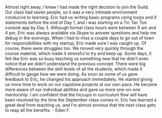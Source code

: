 Almost right away, I knew I had made the right decision to join the Guild. Our
class had seven people, so it was a very intimate environment conducive to
learning. Eric had us writing basic programs using loops and if statements
before the end of Day 1, and I was starting on a Tic Tac Toe console app by
Day 3. Although formal class hours were between 9 am and 4 pm, Eric was always
available via Skype to answer questions and help me debug in the evenings.
When I had to miss a couple days to go out of town for responsibilities with
my startup, Eric made sure I was caught up. Of course, there were struggles
too. We moved very quickly through the course material, which made it
stressful to try and keep up. Some days, it felt like Eric was so busy
teaching us something new that he didn’t even notice that we didn’t understand
the previous concept. There were big differences between the skill levels of
all the students, which made it difficult to gauge how we were doing. As soon
as some of us gave feedback to Eric, he changed his approach immediately. He
started giving us more time to work on our capstone projects at our own pace.
He became more aware of our individual abilities and gave us more one-on-one
mentorship. I am confident that the hiccups in curriculum flow will have been
resolved by the time the September class comes in. Eric has learned a great
deal from teaching us, and I’m almost envious that the next class gets to reap
all the benefits. - Eden F.

